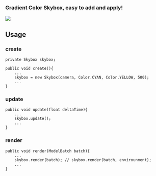 ### Gradient Color Skybox, easy to add and apply!

![](skybox.gif )

## Usage

### create

```
private Skybox skybox;

public void create(){
    ...
    skybox = new Skybox(camera, Color.CYAN, Color.YELLOW, 500);
    ...
}

```
### update

```
public void update(float deltaTime){
    ...
    skybox.update();
    ...
}
```

### render

```
public void render(ModelBatch batch){
    ...
    skybox.render(batch); // skybox.render(batch, envirounment);
    ...
}

```


